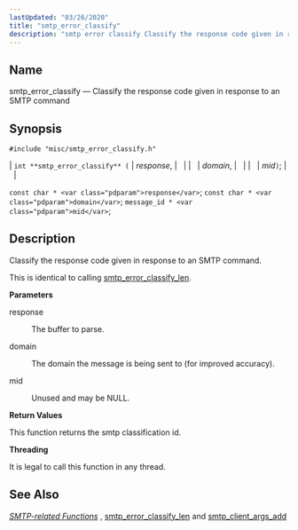 ```yaml
---
lastUpdated: "03/26/2020"
title: "smtp_error_classify"
description: "smtp error classify Classify the response code given in response to an SMTP command int smtp error classify response domain mid const char response const char domain message id mid Classify the response code given in response to an SMTP command This is identical to calling smtp error classify len..."
---
```


<a name="apis.smtp_error_classify"></a> 
## Name

smtp_error_classify — Classify the response code given in response to an SMTP command

## Synopsis

`#include "misc/smtp_error_classify.h"`

| `int **smtp_error_classify** (` | <var class="pdparam">response</var>, |   |
|   | <var class="pdparam">domain</var>, |   |
|   | <var class="pdparam">mid</var>`)`; |   |

`const char * <var class="pdparam">response</var>`;
`const char * <var class="pdparam">domain</var>`;
`message_id * <var class="pdparam">mid</var>`;<a name="idp61904128"></a> 
## Description

Classify the response code given in response to an SMTP command.

This is identical to calling [smtp_error_classify_len](/momentum/3/3-api/apis-smtp-error-classify-len).

**<a name="idp61906432"></a> Parameters**

<dl class="variablelist">

<dt>response</dt>

<dd>

The buffer to parse.

</dd>

<dt>domain</dt>

<dd>

The domain the message is being sent to (for improved accuracy).

</dd>

<dt>mid</dt>

<dd>

Unused and may be NULL.

</dd>

</dl>

**<a name="idp61912880"></a> Return Values**

This function returns the smtp classification id.

**<a name="idp61913824"></a> Threading**

It is legal to call this function in any thread.

<a name="idp61914928"></a> 
## See Also

[*SMTP-related Functions*](/momentum/3/3-api/smtp) , [smtp_error_classify_len](/momentum/3/3-api/apis-smtp-error-classify-len) and [smtp_client_args_add](/momentum/3/3-api/apis-smtp-client-args-add)